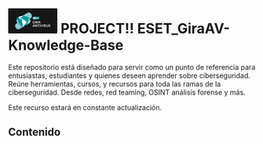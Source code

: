 <h1>
  <img src="Logo_GIra/GIRA-AV_-negativo_fondo_oscuro.jpg" alt="Logo" width="100" />
  PROJECT!! ESET_GiraAV-Knowledge-Base
</h1>

<p>
  Este repositorio está diseñado para servir como un punto de referencia para entusiastas, estudiantes y quienes deseen aprender sobre ciberseguridad. Reúne herramientas, cursos, y recursos para toda las ramas de la ciberseguridad.  
  Desde redes, red teaming, OSINT análisis forense y más.
  
  Este recurso estará en constante actualización.
</p>

## Contenido
